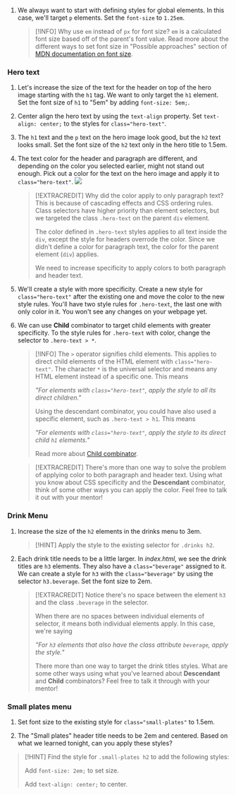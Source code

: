 1. We always want to start with defining styles for global elements. In this case, we'll target `p` elements. Set the `font-size` to `1.25em`.

   >[!INFO]
   >Why use `em` instead of `px` for font size? `em` is a calculated font size based off of the parent's font value. Read more about the different ways to set font size in "Possible approaches" section of [MDN documentation on font size](https://developer.mozilla.org/en-US/docs/Web/CSS/font-size).

### Hero text
1. Let's increase the size of the text for the header on top of the hero image starting with the `h1` tag. We want to only target the `h1` element. Set the font size of `h1` to "5em" by adding `font-size: 5em;`. 

1. Center align the hero text by using the `text-align` property. Set `text-align: center;` to the styles for `class="hero-text"`.

1. The `h1` text and the `p` text on the hero image look good, but the `h2` text looks small. Set the font size of the `h2` text only in the hero title to 1.5em.

1. The text color for the header and paragraph are different, and depending on the color you selected earlier, might not stand out enough. Pick out a color for the text on the hero image and apply it to `class="hero-text"`. ![](.../../images/emojis/confused-face.png)

   >[!EXTRACREDIT]
   >Why did the color apply to only paragraph text? This is because of cascading effects and CSS ordering rules. Class selectors have higher priority than element selectors, but we targeted the class `.hero-text` on the parent `div` element. 
   >
   >The color defined in `.hero-text` styles applies to all text inside the `div`, except the style for headers overrode the color. Since we didn't define a color for paragraph text, the color for the parent element (`div`) applies. 
   >
   >We need to increase specificity to apply colors to both paragraph and header text.

1. We'll create a style with more specificity. Create a new style for `class="hero-text"` after the existing one and move the color to the new style rules. You'll have two style rules for `.hero-text`, the last one with only color in it. You won't see any changes on your webpage yet.

1. We can use **Child** combinator to target child elements with greater specificity. To the style rules for `.hero-text` with color, change the selector to `.hero-text > *`.

   >[!INFO]
   >The `>` operator signifies child elements. This applies to direct child elements of the HTML element with `class="hero-text"`. The character `*` is the universal selector and means any HTML element instead of a specific one. This means
   >
   > _"For elements with `class="hero-text"`, apply the style to all its direct children."_
   >
   >Using the descendant combinator, you could have also used a specific element, such as `.hero-text > h1`. This means
   >
   > _"For elements with `class="hero-text"`, apply the style to its direct child `h1` elements."_
   >
   >Read more about [Child combinator](https://developer.mozilla.org/en-US/docs/Web/CSS/Child_combinator).

   >[!EXTRACREDIT]
   >There's more than one way to solve the problem of applying color to both paragraph and header text. Using what you know about CSS specificity and the **Descendant** combinator, think of some other ways you can apply the color. Feel free to talk it out with your mentor!

### Drink Menu
1. Increase the size of the `h2` elements in the drinks menu to 3em.

   >[!HINT]
   >Apply the style to the existing selector for `.drinks h2`.

1. Each drink title needs to be a little larger. In _index.html_, we see the drink titles are `h3` elements. They also have a `class="beverage"` assigned to it. We can create a style for `h3` with the `class="beverage"` by using the selector `h3.beverage`. Set the font size to 2em.

   >[!EXTRACREDIT]
   >Notice there's no space between the element `h3` and the class `.beverage` in the selector.
   >
   >When there are no spaces between individual elements of selector, it means both individual elements apply. In this case, we're saying
   >
   >  _"For `h3` elements that also have the class attribute `beverage`, apply the style."_
   >
   >There more than one way to target the drink titles styles. What are some other ways using what you've learned about **Descendant** and **Child** combinators? Feel free to talk it through with your mentor!

### Small plates menu
1. Set font size to the existing style for `class="small-plates"` to 1.5em.

1. The "Small plates" header title needs to be 2em and centered. Based on what we learned tonight, can you apply these styles? 
  
  >[!HINT]
  >Find the style for `.small-plates h2` to add the following styles:
  >
  >Add `font-size: 2em;` to set size.
  >
  >Add `text-align: center;` to center.

